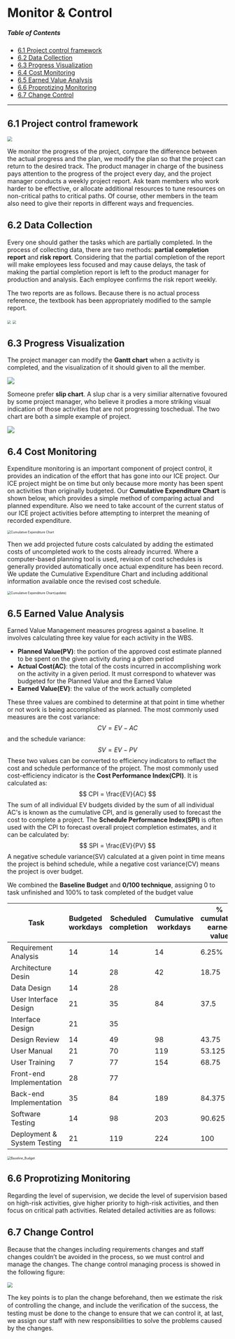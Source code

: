 # Monitor & Control

##### Table of Contents

* [6.1 Project control framework](#61-project-control-framework)
* [6.2 Data Collection](#62-data-collection)
* [6.3 Progress Visualization](#63-progress-visualization)
* [6.4 Cost Monitoring](#64-cost-monitoring)
* [6.5 Earned Value Analysis](#65-earned-value-analysis)
* [6.6 Proprotizing Monitoring](#66-proprotizing-monitoring)
* [6.7 Change Control](#67-change-control)

------

## 6.1 Project control framework

<img src="Monitor_and_Control.assets/monitorFramework.png" style="zoom:67%;" />

We monitor the progress of the project, compare the difference between the actual progress and the plan, we modify the plan so that the project can return to the desired track. The product manager in charge of the business pays attention to the progress of the project every day, and the project manager conducts a weekly project report. Ask team members who work harder to be effective, or allocate additional resources to tune resources on non-critical paths to critical paths. Of course, other members in the team also need to give their reports in different ways and frequencies.



## 6.2 Data Collection

Every one should gather the tasks which are partially completed. In the process of collecting data, there are two methods: **partial completion report** and **risk report**. Considering that the partial completion of the report will make employees less focused and may cause delays, the task of making the partial completion report is left to the product manager for production and analysis. Each employee confirms the risk report weekly.

The two reports are as follows. Because there is no actual process reference, the textbook has been appropriately modified to the sample report.

<img src="Monitor_and_Control.assets/PartialCompletion.png" style="zoom:50%;" />

<img src="Monitor_and_Control.assets/GAR.png" style="zoom:50%;" />





## 6.3 Progress Visualization

The project manager can modify the **Gantt chart** when a activity is completed, and the visualization of it should given to all the member.

![](Monitor_and_Control.assets/GanttMonitorBr.png)

Someone prefer **slip chart**. A slup char is a very similiar alternative fovoured by some project manager, who believe it prodies a more striking visual indication of those activities that are not progressing toschedual. The two chart are both a simple example of project.

![](Monitor_and_Control.assets/GanttDelayChar.png)



## 6.4 Cost Monitoring

Expenditure monitoring is an important component of project control, it provides an indication of the effort that has gone into our ICE project. Our ICE project might be on time but only because more monty has been spent on activities than originally budgeted. Our **Cumulative Expenditure Chart** is shown below, which provides a simple method of comparing actual and planned expenditure. Also we need to take account of the current status of our ICE project activities before attempting to interpret the meaning of recorded expenditure.

<img src="Monitor_and_Control.assets/Cumulative_Expenditure_Chart.png" alt="Cumulative Expenditure Chart" style="zoom:50%;" />

Then we add projected future costs calculated by adding the estimated costs of uncompleted work to the costs already incurred. Where a computer-based planning tool is used, revision of cost schedules is generally provided automatically once actual expenditure has been record. We update the Cumulative Expenditure Chart and including additional information available once the revised cost schedule.

<img src="Monitor_and_Control.assets/Cumulative_Expenditure_Chart(update).png" alt="Cumulative Expenditure Chart(update)" style="zoom:50%;" />





## 6.5 Earned Value Analysis

Earned Value Management measures progress against a baseline. It involves calculating three key value for each activity in the WBS.

- **Planned Value(PV)**: the portion of the approved cost estimate planned to be spent on the given activity during a giben period
- **Actual Cost(AC)**: the total of the costs incurred in accomplishing work on the activity in a given period. It must correspond to whatever was budgeted for the Planned Value and the Earned Value
- **Earned Value(EV)**: the value of the work actually completed

These three values are combined to determine at that point in time whether or not work is being accomplished as planned. The most commonly used measures are the cost variance:
$$
CV = EV - AC
$$
and the schedule variance:
$$
SV = EV - PV
$$
These two values can be converted to efficiency indicators to reflact the cost and schedule performance of the project. The most commonly used cost-efficiency indicator is the **Cost Performance Index(CPI)**. It is calculated as:
$$
CPI = \frac{EV}{AC}
$$
The sum of all individual EV budgets divided by the sum of all individual AC's is known as the cumulative CPI, and is generally used to forecast the cost to complete a project. The **Schedule Performance Index(SPI)** is often used with the CPI to forecast overall project completion estimates, and it can be calculated by:
$$
SPI = \frac{EV}{PV}
$$
A negative schedule variance(SV) calculated at a given point in time means the project is behind schedule, while a negative cost variance(CV) means the project is over budget.

We combined the **Baseline Budget** and **0/100 technique**, assigning 0 to task unfinished and 100% to task completed of the budget value

| Task                        | Budgeted workdays | Scheduled completion | Cumulative workdays | % cumulative earned value |
| --------------------------- | ----------------- | -------------------- | ------------------- | ------------------------- |
| Requirement Analysis        | 14                | 14                   | 14                  | 6.25%                     |
| Architecture Desin          | 14                | 28                   | 42                  | 18.75                     |
| Data Design                 | 14                | 28                   |                     |                           |
| User Interface Design       | 21                | 35                   | 84                  | 37.5                      |
| Interface Design            | 21                | 35                   |                     |                           |
| Design Review               | 14                | 49                   | 98                  | 43.75                     |
| User Manual                 | 21                | 70                   | 119                 | 53.125                    |
| User Training               | 7                 | 77                   | 154                 | 68.75                     |
| Front-end Implementation    | 28                | 77                   |                     |                           |
| Back-end Implementation     | 35                | 84                   | 189                 | 84.375                    |
| Software Testing            | 14                | 98                   | 203                 | 90.625                    |
| Deployment & System Testing | 21                | 119                  | 224                 | 100                       |

<img src="Monitor_and_Control.assets/Baseline_Budget.png" alt="Baseline_Budget" style="zoom:50%;" />



## 6.6 Proprotizing Monitoring

Regarding the level of supervision, we decide the level of supervision based on high-risk activities, give higher priority to high-risk activities, and then focus on critical path activities. Related detailed activities are as follows:



## 6.7 Change Control

Because that the changes including requirements changes and staff changes couldn’t be avoided in the process, so we must control and manage the changes. The change control managing process is showed in the following ﬁgure:

<img src="Monitor_and_Control.assets/changeControl.png" style="zoom:75%;" />

The key points is to plan the change beforehand, then we estimate the risk of controlling the change, and include the veriﬁcation of the success, the testing must be done to the change to ensure that we can control it, at last, we assign our staff with new responsibilities to solve the problems caused by the changes.